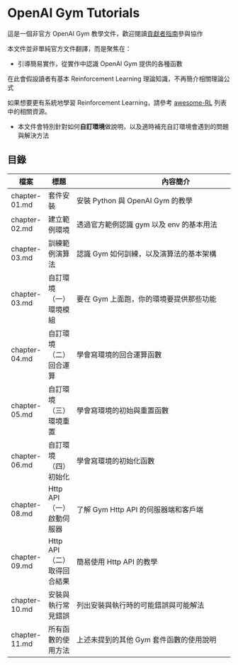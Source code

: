 # OpenAI Gym Tutorials

這是一個非官方 OpenAI Gym 教學文件，歡迎閱讀[貢獻者指南](.)參與協作

本文件並非單純官方文件翻譯，而是聚焦在：

- 引導簡易實作，從實作中認識 OpenAI Gym 提供的各種函數

在此會假設讀者有基本 Reinforcement Learning 理論知識，不再簡介相關理論公式

如果想要更有系統地學習 Reinforcement Learning，請參考 [awesome-RL](https://github.com/aikorea/awesome-rl) 列表中的相關資源。

- 本文件會特別針對如何**自訂環境**做說明，以及適時補充自訂環境會遇到的問題與解決方法

## 目錄

檔案          | 標題                       | 內容簡介　　　　　　　　　　　　　　　　　　　　　　　　　　　
--------------| ---------------------------|--------------------------------------------
chapter-01.md | 套件安裝                   | 安裝 Python 與 OpenAI Gym 的教學
chapter-02.md | 建立範例環境               | 透過官方範例認識 gym 以及 env 的基本用法
chapter-03.md | 訓練範例演算法             | 認識 Gym 如何訓練，以及演算法的基本架構
chapter-03.md | 自訂環境（一）環境模組     | 要在 Gym 上面跑，你的環境要提供那些功能
chapter-04.md | 自訂環境（二）回合運算     | 學會寫環境的回合運算函數
chapter-05.md | 自訂環境（三）環境重置     | 學會寫環境的初始與重置函數
chapter-06.md | 自訂環境（四）初始化       | 學會寫環境的初始化函數
chapter-08.md | Http API（一）啟動伺服器   | 了解 Gym Http API 的伺服器端和客戶端
chapter-09.md | Http API（二）取得回合結果 | 簡易使用 Http API 的教學
chapter-10.md | 安裝與執行常見錯誤         | 列出安裝與執行時的可能錯誤與可能解法
chapter-11.md | 所有函數的使用方法         | 上述未提到的其他 Gym 套件函數的使用說明





